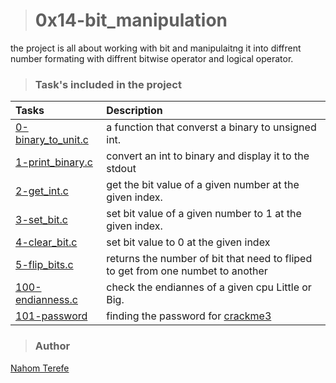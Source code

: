 > # 0x14-bit_manipulation

the project is all about working with bit and manipulaitng it into diffrent number formating with diffrent bitwise operator and logical operator. 

> ### Task's included in the project

|Tasks | Description |
|:--- | :--------------|
| [0-binary_to_unit.c](https://github.com/Nahi-Terefe/alx-low_level_programming/blob/main/0x14-bit_manipulation/0-binary_to_uint.c) | a function that converst a binary to unsigned int.|
| [1-print_binary.c](https://github.com/Nahi-Terefe/alx-low_level_programming/blob/main/0x14-bit_manipulation/1-print_binary.c) | convert an int to binary and display it to the stdout |
| [2-get_int.c](https://github.com/Nahi-Terefe/alx-low_level_programming/blob/main/0x14-bit_manipulation/2-get_bit.c) | get the bit value of a given number at the given index. |
| [3-set_bit.c](https://github.com/Nahi-Terefe/alx-low_level_programming/blob/main/0x14-bit_manipulation/3-set_bit.c) | set bit value of a given number to 1 at the given index. |
| [4-clear_bit.c](https://github.com/Nahi-Terefe/alx-low_level_programming/blob/main/0x14-bit_manipulation/4-clear_bit.c) | set bit value to 0 at the given index |
| [5-flip_bits.c](https://github.com/Nahi-Terefe/alx-low_level_programming/blob/main/0x14-bit_manipulation/5-flip_bits.c) | returns the number of bit that need to fliped to get from one numbet to another |
| [100-endianness.c](https://github.com/Nahi-Terefe/alx-low_level_programming/blob/main/0x14-bit_manipulation/100-get_endianness.c) | check the endiannes of a given cpu Little or Big. |
| [101-password](https://github.com/Nahi-Terefe/alx-low_level_programming/blob/main/0x14-bit_manipulation/101-password) | finding the password for [crackme3](https://github.com/holbertonschool/0x13.c) |

> ### Author 

[Nahom Terefe](github.com/nahi-terefe) 
